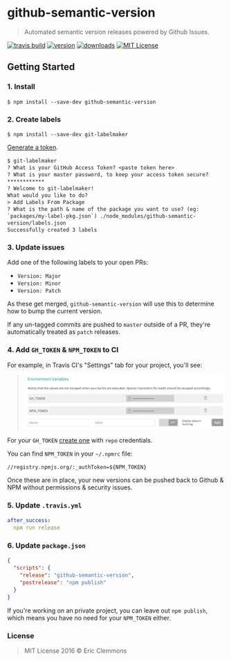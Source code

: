 # github-semantic-version

> Automated semantic version releases powered by Github Issues.

[![travis build](https://img.shields.io/travis/ericclemmons/github-semantic-version.svg)](https://travis-ci.org/ericclemmons/github-semantic-version)
[![version](https://img.shields.io/npm/v/github-semantic-version.svg)](http://npm.im/github-semantic-version)
[![downloads](https://img.shields.io/npm/dm/github-semantic-version.svg)](http://npm-stat.com/charts.html?package=github-semantic-version)
[![MIT License](https://img.shields.io/npm/l/github-semantic-version.svg)](http://opensource.org/licenses/MIT)

## Getting Started

### 1. Install

```shell
$ npm install --save-dev github-semantic-version
```

### 2. Create labels

```shell
$ npm install --save-dev git-labelmaker
```

[Generate a token](https://github.com/settings/tokens).

```shell
$ git-labelmaker
? What is your GitHub Access Token? <paste token here>
? What is your master password, to keep your access token secure? ************
? Welcome to git-labelmaker!
What would you like to do?
> Add Labels From Package
? What is the path & name of the package you want to use? (eg: `packages/my-label-pkg.json`) ./node_modules/github-semantic-version/labels.json
Successfully created 3 labels
```

### 3. Update issues

Add one of the following labels to your open PRs:

- `Version: Major`
- `Version: Minor`
- `Version: Patch`

As these get merged, `github-semantic-version` will use this to determine
how to bump the current version.

If any un-tagged commits are pushed to `master` outside of a PR, they're
automatically treated as `patch` releases.

### 4. Add `GH_TOKEN` & `NPM_TOKEN` to CI

For example, in Travis CI's "Settings" tab for your project, you'll see:
> ![tokens](tokens.png)

For your `GH_TOKEN` [create one](https://github.com/settings/tokens) with `repo`
credentials.

You can find `NPM_TOKEN` in your `~/.npmrc` file:

```
//registry.npmjs.org/:_authToken=${NPM_TOKEN}
```

Once these are in place, your new versions can be pushed back to Github & NPM
without permissions & security issues.

### 5. Update `.travis.yml`

```yaml
after_success:
  npm run release
```

### 6. Update `package.json`

```json
{
  "scripts": {
    "release": "github-semantic-version",
    "postrelease": "npm publish"
  }
}
```

If you're working on an private project, you can leave out `npm publish`, which
means you have no need for your `NPM_TOKEN` either.


### License

> MIT License 2016 © Eric Clemmons
